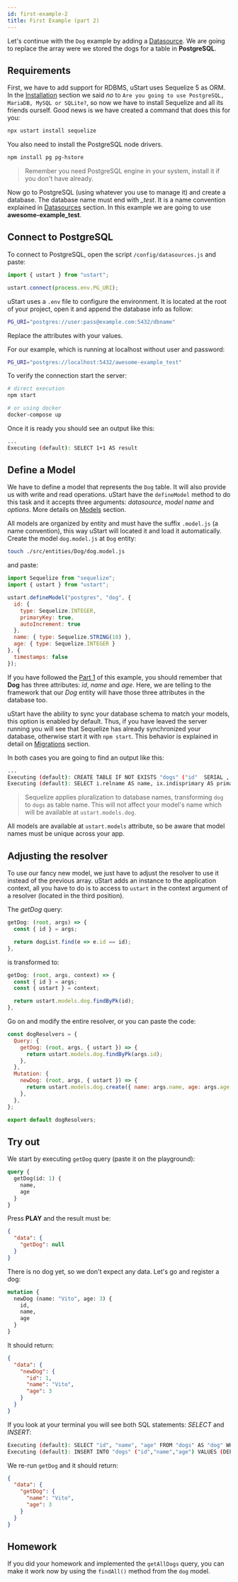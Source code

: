 ```yaml
---
id: first-example-2
title: First Example (part 2)
---
```


Let's continue with the `Dog` example by adding a [Datasource](datasources.md). We are going to replace the array were we stored the dogs for a table in **PostgreSQL**.

## Requirements

First, we have to add support for RDBMS, uStart uses Sequelize 5 as ORM. In the [Installation](installation.md) section we said *no* to `Are you going to use PostgreSQL, MariaDB, MySQL or SQLite?`, so now we have to install Sequelize and all its friends ourself. Good news is we have created a command that does this for you:

```js
npx ustart install sequelize
```

You also need to install the PostgreSQL node drivers.

```bash
npm install pg pg-hstore
```

> Remember you need PostgreSQL engine in your system, install it if you don't have already.

Now go to PostgreSQL (using whatever you use to manage it) and create a database. The database name must end with *\_test*. It is a name convention explained in [Datasources](datasources.md) section. In this example we are going to use **awesome-example_test**.

## Connect to PostgreSQL

To connect to PostgreSQL, open the script `/config/datasources.js` and paste:

```js
import { ustart } from "ustart";

ustart.connect(process.env.PG_URI);
```

uStart uses a `.env` file to configure the environment. It is located at the root of your project, open it and append the database info as follow:

```bash
PG_URI="postgres://user:pass@example.com:5432/dbname"
```

Replace the attributes with your values.

For our example, which is running at localhost without user and password:
```bash
PG_URI="postgres://localhost:5432/awesome-example_test"
```

To verify the connection start the server:

```bash
# direct execution
npm start

# or using docker
docker-compose up
```

Once it is ready you should see an output like this:

```bash
...
Executing (default): SELECT 1+1 AS result
```

## Define a Model

We have to define a model that represents the `Dog` table. It will also provide us with write and read operations. uStart have the `defineModel` method to do this task and it accepts three arguments: *datasource*, *model name* and *options*. More details on [Models](models.md) section.

All models are organized by entity and must have the suffix `.model.js` (a name convention), this way uStart will located it and load it automatically. Create the model `dog.model.js` at `Dog` entity:

```bash
touch ./src/entities/Dog/dog.model.js
```

and paste:

```js
import Sequelize from "sequelize";
import { ustart } from "ustart";

ustart.defineModel("postgres", "dog", {
  id: {
    type: Sequelize.INTEGER,
    primaryKey: true,
    autoIncrement: true
  },
  name: { type: Sequelize.STRING(10) },
  age: { type: Sequelize.INTEGER }
}, {
  timestamps: false
});
```

If you have followed the [Part 1](first-example-1) of this example, you should remember that **Dog** has three attributes: *id*, *name* and *age*. Here, we are telling to the framework that our *Dog* entity will have those three attributes in the database too.

uStart have the ability to sync your database schema to match your models, this option is enabled by default. Thus, if you have leaved the server running you will see that Sequelize has already synchronized your database, otherwise start it with `npm start`. This behavior is explained in detail on [Migrations](migrations.md) section.

In both cases you are going to find an output like this:

```bash
...
Executing (default): CREATE TABLE IF NOT EXISTS "dogs" ("id"  SERIAL , "name" VARCHAR(10), "age" INTEGER, PRIMARY KEY ("id"));
Executing (default): SELECT i.relname AS name, ix.indisprimary AS primary, ix.indisunique AS unique, ix.indkey AS indkey, array_agg(a.attnum) as column_indexes, array_agg(a.attname) AS column_names, pg_get_indexdef(ix.indexrelid) AS definition FROM pg_class t, pg_class i, pg_index ix, pg_attribute a WHERE t.oid = ix.indrelid AND i.oid = ix.indexrelid AND a.attrelid = t.oid AND t.relkind = 'r' and t.relname = 'dogs' GROUP BY i.relname, ix.indexrelid, ix.indisprimary, ix.indisunique, ix.indkey ORDER BY i.relname;
```

> Sequelize applies pluralization to database names, transforming `dog` to `dogs` as table name. This will not affect your model's name which will be available at `ustart.models.dog`.

All models are available at `ustart.models` attribute, so be aware that model names must be unique across your app.

## Adjusting the resolver

To use our fancy new model, we just have to adjust the resolver to use it instead of the previous array. uStart adds an instance to the application context, all you have to do is to access to `ustart` in the context argument of a resolver (located in the third position).

The *getDog* query:

```js
getDog: (root, args) => {
  const { id } = args;

  return dogList.find(e => e.id == id);
},
```

is transformed to:

```js
getDog: (root, args, context) => {
  const { id } = args;
  const { ustart } = context;

  return ustart.models.dog.findByPk(id);
},
```

Go on and modify the entire resolver, or you can paste the code:

```js
const dogResolvers = {
  Query: {
    getDog: (root, args, { ustart }) => {
      return ustart.models.dog.findByPk(args.id);
    },
  },
  Mutation: {
    newDog: (root, args, { ustart }) => {
      return ustart.models.dog.create({ name: args.name, age: args.age });
    },
  },
};

export default dogResolvers;
```

## Try out

We start by executing `getDog` query (paste it on the playground):

```graphql
query {
  getDog(id: 1) {
    name,
    age
  }
}
```

Press **PLAY** and the result must be:
```json
{
  "data": {
    "getDog": null
  }
}
```

There is no dog yet, so we don't expect any data. Let's go and register a dog:

```graphql
mutation {
  newDog (name: "Vito", age: 3) {
    id,
    name,
    age
  }
}
```

It should return:
```json
{
  "data": {
    "newDog": {
      "id": 1,
      "name": "Vito",
      "age": 3
    }
  }
}
```

If you look at your terminal you will see both SQL statements: *SELECT* and *INSERT*:
```bash
Executing (default): SELECT "id", "name", "age" FROM "dogs" AS "dog" WHERE "dog"."id" = 1;
Executing (default): INSERT INTO "dogs" ("id","name","age") VALUES (DEFAULT,$1,$2) RETURNING *;
```

We re-run `getDog` and it should return:
```json
{
  "data": {
    "getDog": {
      "name": "Vito",
      "age": 3
    }
  }
}
```

## Homework

If you did your homework and implemented the `getAllDogs` query, you can make it work now by using the `findAll()` method from the `dog` model.
